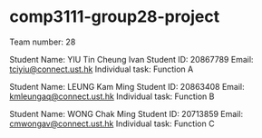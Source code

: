 # comp3111-group28-project

Team number: 28

Student Name: YIU Tin Cheung Ivan
Student ID: 20867789
Email: tciyiu@connect.ust.hk
Individual task: Function A

Student Name: LEUNG Kam Ming
Student ID: 20863408
Email: kmleungaq@connect.ust.hk
Individual task: Function B

Student Name: WONG Chak Ming
Student ID: 20713859
Email: cmwongav@connect.ust.hk
Individual task: Function C
